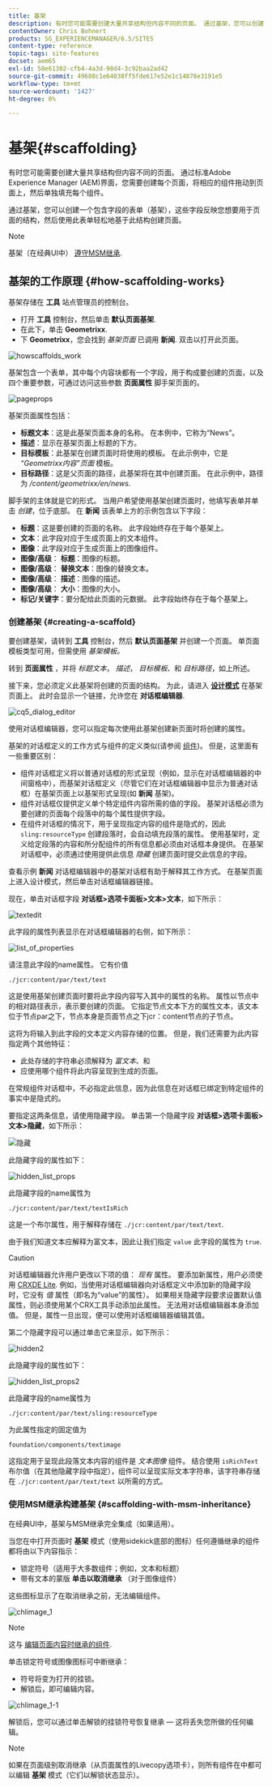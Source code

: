 ```yaml
---
title: 基架
description: 有时您可能需要创建大量共享结构但内容不同的页面。 通过基架，您可以创建一个包含字段的表单（基架），这些字段反映您想要用于页面的结构，然后使用此表单轻松地基于此结构创建页面。
contentOwner: Chris Bohnert
products: SG_EXPERIENCEMANAGER/6.5/SITES
content-type: reference
topic-tags: site-features
docset: aem65
exl-id: 58e61302-cfb4-4a3d-98d4-3c92baa2ad42
source-git-commit: 49688c1e64038ff5fde617e52e1c14878e3191e5
workflow-type: tm+mt
source-wordcount: '1427'
ht-degree: 0%

---
```


# 基架{#scaffolding}

有时您可能需要创建大量共享结构但内容不同的页面。 通过标准Adobe Experience Manager (AEM)界面，您需要创建每个页面，将相应的组件拖动到页面上，然后单独填充每个组件。

通过基架，您可以创建一个包含字段的表单（基架），这些字段反映您想要用于页面的结构，然后使用此表单轻松地基于此结构创建页面。

>[!NOTE]
>
>基架（在经典UI中） [遵守MSM继承](#scaffolding-with-msm-inheritance).

## 基架的工作原理 {#how-scaffolding-works}

基架存储在 **工具** 站点管理员的控制台。

* 打开 **工具** 控制台，然后单击 **默认页面基架**.
* 在此下，单击 **Geometrixx**.
* 下 **Geometrixx**，您会找到 *基架页面* 已调用 **新闻**. 双击以打开此页面。

![howscaffolds_work](assets/howscaffolds_work.png)

基架包含一个表单，其中每个内容块都有一个字段，用于构成要创建的页面，以及四个重要参数，可通过访问这些参数 **页面属性** 脚手架页面的。

![pageprops](assets/pageprops.png)

基架页面属性包括：

* **标题文本**：这是此基架页面本身的名称。 在本例中，它称为“News”。
* **描述**：显示在基架页面上标题的下方。
* **目标模板**：此基架在创建页面时将使用的模板。 在此示例中，它是 *“Geometrixx内容”页面* 模板。
* **目标路径**：这是父页面的路径，此基架将在其中创建页面。 在此示例中，路径为 */content/geometrixx/en/news*.

脚手架的主体就是它的形式。 当用户希望使用基架创建页面时，他填写表单并单击 *创建*，位于底部。 在 **新闻** 该表单上方的示例包含以下字段：

* **标题**：这是要创建的页面的名称。 此字段始终存在于每个基架上。
* **文本**：此字段对应于生成页面上的文本组件。
* **图像**：此字段对应于生成页面上的图像组件。
* **图像/高级**： **标题**：图像的标题。
* **图像/高级**： **替换文本**：图像的替换文本。
* **图像/高级**： **描述**：图像的描述。
* **图像/高级**： **大小**：图像的大小。
* **标记/关键字**：要分配给此页面的元数据。 此字段始终存在于每个基架上。

### 创建基架 {#creating-a-scaffold}

要创建基架，请转到 **工具** 控制台，然后 **默认页面基架** 并创建一个页面。 单页面模板类型可用，但需使用 *基架模板。*

转到 **页面属性** ，并将 *标题文本*， *描述*， *目标模板*、和 *目标路径*，如上所述。

接下来，您必须定义此基架将创建的页面的结构。 为此，请进入 **[设计模式](/help/sites-authoring/page-authoring.md#sidekick)** 在基架页面上。 此时会显示一个链接，允许您在 **对话框编辑器**.

![cq5_dialog_editor](assets/cq5_dialog_editor.png)

使用对话框编辑器，您可以指定每次使用此基架创建新页面时将创建的属性。

基架的对话框定义的工作方式与组件的定义类似(请参阅 [组件](/help/sites-developing/components.md))。 但是，这里面有一些重要区别：

* 组件对话框定义将以普通对话框的形式呈现（例如，显示在对话框编辑器的中间窗格中），而基架对话框定义（尽管它们在对话框编辑器中显示为普通对话框）在基架页面上以基架形式呈现(如 **新闻** 基架)。
* 组件对话框仅提供定义单个特定组件内容所需的值的字段。 基架对话框必须为要创建的页面每个段落中的每个属性提供字段。
* 在组件对话框的情况下，用于呈现指定内容的组件是隐式的，因此 `sling:resourceType` 创建段落时，会自动填充段落的属性。 使用基架时，定义给定段落的内容和所分配组件的所有信息都必须由对话框本身提供。 在基架对话框中，必须通过使用提供此信息 *隐藏* 创建页面时提交此信息的字段。

查看示例 **新闻** 对话框编辑器中的基架对话框有助于解释其工作方式。 在基架页面上进入设计模式，然后单击对话框编辑器链接。

现在，单击对话框字段 **对话框>选项卡面板>文本>文本**，如下所示：

![textedit](assets/textedit.png)

此字段的属性列表显示在对话框编辑器的右侧，如下所示：

![list_of_properties](assets/list_of_properties.png)

请注意此字段的name属性。 它有价值

`./jcr:content/par/text/text`

这是使用基架创建页面时要将此字段内容写入其中的属性的名称。 属性以节点中的相对路径表示，表示要创建的页面。 它指定节点文本下方的属性文本，该文本位于节点par之下，节点本身是页面节点之下jcr：content节点的子节点。

这将为将输入到此字段的文本定义内容存储的位置。 但是，我们还需要为此内容指定两个其他特征：

* 此处存储的字符串必须解释为 *富文本*、和
* 应使用哪个组件将此内容呈现到生成的页面。

在常规组件对话框中，不必指定此信息，因为此信息在对话框已绑定到特定组件的事实中是隐式的。

要指定这两条信息，请使用隐藏字段。 单击第一个隐藏字段 **对话框>选项卡面板>文本>隐藏**，如下所示：

![隐藏](assets/hidden.png)

此隐藏字段的属性如下：

![hidden_list_props](assets/hidden_list_props.png)

此隐藏字段的name属性为

`./jcr:content/par/text/textIsRich`

这是一个布尔属性，用于解释存储在 `./jcr:content/par/text/text`.

由于我们知道文本应解释为富文本，因此让我们指定 `value` 此字段的属性为 `true`.

>[!CAUTION]
>
>对话框编辑器允许用户更改以下项的值： *现有* 属性。 要添加新属性，用户必须使用 [CRXDE Lite](/help/sites-developing/developing-with-crxde-lite.md). 例如，当使用对话框编辑器向对话框定义中添加新的隐藏字段时，它没有 *值* 属性（即名为“value”的属性）。 如果相关隐藏字段要求设置默认值属性，则必须使用某个CRX工具手动添加此属性。 无法用对话框编辑器本身添加值。 但是，属性一旦出现，便可以使用对话框编辑器编辑其值。

第二个隐藏字段可以通过单击它来显示，如下所示：

![hidden2](assets/hidden2.png)

此隐藏字段的属性如下：

![hidden_list_props2](assets/hidden_list_props2.png)

此隐藏字段的name属性为

`./jcr:content/par/text/sling:resourceType`

为此属性指定的固定值为

`foundation/components/textimage`

这指定用于呈现此段落文本内容的组件是 *文本图像* 组件。 结合使用 `isRichText` 布尔值（在其他隐藏字段中指定），组件可以呈现实际文本字符串，该字符串存储在 `./jcr:content/par/text/text` 以所需的方式。

### 使用MSM继承构建基架 {#scaffolding-with-msm-inheritance}

在经典UI中，基架与MSM继承完全集成（如果适用）。

当您在中打开页面时 **基架** 模式（使用sidekick底部的图标）任何遵循继承的组件都将由以下内容指示：

* 锁定符号（适用于大多数组件；例如，文本和标题）
* 带有文本的蒙版 **单击以取消继承** （对于图像组件）

这些图标显示了在取消继承之前，无法编辑组件。

![chlimage_1](assets/chlimage_1.jpeg)

>[!NOTE]
>
>这与 [编辑页面内容时继承的组件](/help/sites-authoring/editing-content.md#inheritedcomponentsclassicui).

单击锁定符号或图像图标可中断继承：

* 符号将变为打开的挂锁。
* 解锁后，即可编辑内容。

![chlimage_1-1](assets/chlimage_1-1.jpeg)

解锁后，您可以通过单击解锁的挂锁符号恢复继承 — 这将丢失您所做的任何编辑。

>[!NOTE]
>
>如果在页面级别取消继承（从页面属性的Livecopy选项卡），则所有组件在中都可以编辑 **基架** 模式（它们以解锁状态显示）。
